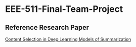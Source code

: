 # EEE-511-Final-Team-Project

## Reference Research Paper

[Content Selection in Deep Learning Models of Summarization](https://arxiv.org/pdf/1810.12343v2.pdf) 


